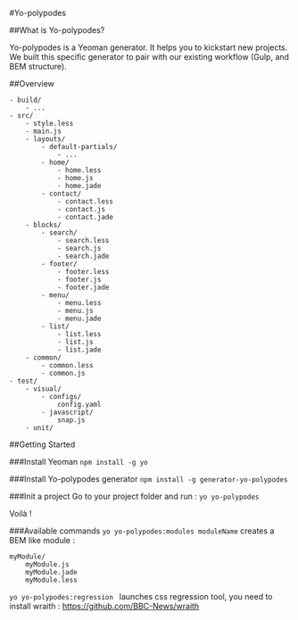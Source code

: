 #Yo-polypodes

##What is Yo-polypodes?

Yo-polypodes is a Yeoman generator. It helps you to kickstart  new projects. We built this specific generator to pair with our existing workflow (Gulp, and BEM structure).


##Overview

```
- build/
    - ...
- src/
    - style.less
    - main.js
    - layouts/
        - default-partials/
            - ...
        - home/
            - home.less
            - home.js
            - home.jade
        - contact/
            - contact.less
            - contact.js
            - contact.jade
    - blocks/
        - search/
            - search.less
            - search.js
            - search.jade
        - footer/
            - footer.less
            - footer.js
            - footer.jade
        - menu/
            - menu.less
            - menu.js
            - menu.jade
        - list/
            - list.less
            - list.js
            - list.jade
    - common/
        - common.less
        - common.js
- test/
	- visual/
    	- configs/
        	config.yaml
        - javascript/
        	snap.js
    - unit/
```

##Getting Started

###Install Yeoman
`npm install -g yo`

###Install Yo-polypodes generator
`npm install -g generator-yo-polypodes`

###Init a project
Go to your project folder and run :
`yo yo-polypodes`

Voilà !

###Available commands
`yo yo-polypodes:modules moduleName`
creates a BEM like module :
```
myModule/
	myModule.js
    myModule.jade
    myModule.less
```

`yo yo-polypodes:regression ` launches css regression tool, you need to install wraith : https://github.com/BBC-News/wraith

